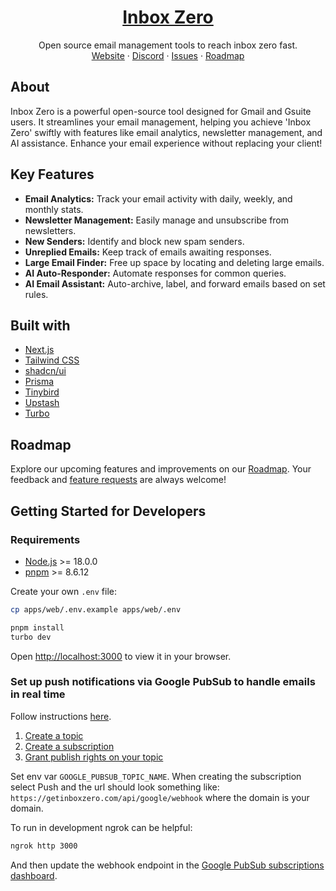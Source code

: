<p align="center">
  <a href="https://www.getinboxzero.com">
    <h1 align="center">Inbox Zero</h1>
  </a>
  <p align="center">
    Open source email management tools to reach inbox zero fast.
    <br />
    <a href="https://www.getinboxzero.com">Website</a>
    ·
    <a href="https://www.getinboxzero.com/discord">Discord</a>
    ·
    <a href="https://github.com/elie222/inbox-zero">Issues</a>
    ·
    <a href="https://www.getinboxzero.com/roadmap">Roadmap</a>
  </p>
</p>

## About

Inbox Zero is a powerful open-source tool designed for Gmail and Gsuite users. It streamlines your email management, helping you achieve 'Inbox Zero' swiftly with features like email analytics, newsletter management, and AI assistance. Enhance your email experience without replacing your client!

## Key Features

- **Email Analytics:** Track your email activity with daily, weekly, and monthly stats.
- **Newsletter Management:** Easily manage and unsubscribe from newsletters.
- **New Senders:** Identify and block new spam senders.
- **Unreplied Emails:** Keep track of emails awaiting responses.
- **Large Email Finder:** Free up space by locating and deleting large emails.
- **AI Auto-Responder:** Automate responses for common queries.
- **AI Email Assistant:** Auto-archive, label, and forward emails based on set rules.

## Built with

- [Next.js](https://nextjs.org/)
- [Tailwind CSS](https://tailwindcss.com/)
- [shadcn/ui](https://ui.shadcn.com/)
- [Prisma](https://www.prisma.io/)
- [Tinybird](https://tinybird.co/)
- [Upstash](https://upstash.com/)
- [Turbo](https://turbo.build/)

## Roadmap

Explore our upcoming features and improvements on our [Roadmap](https://www.getinboxzero.com/roadmap). Your feedback and [feature requests](https://getinboxzero.com/feature-requests) are always welcome!

## Getting Started for Developers

### Requirements

- [Node.js](https://nodejs.org/en/) >= 18.0.0
- [pnpm](https://pnpm.io/) >= 8.6.12

Create your own `.env` file:

```bash
cp apps/web/.env.example apps/web/.env
```

```bash
pnpm install
turbo dev
```

Open [http://localhost:3000](http://localhost:3000) to view it in your browser.

### Set up push notifications via Google PubSub to handle emails in real time

Follow instructions [here](https://developers.google.com/gmail/api/guides/push).

1. [Create a topic](https://developers.google.com/gmail/api/guides/push#create_a_topic)
2. [Create a subscription](https://developers.google.com/gmail/api/guides/push#create_a_subscription)
3. [Grant publish rights on your topic](https://developers.google.com/gmail/api/guides/push#grant_publish_rights_on_your_topic)

Set env var `GOOGLE_PUBSUB_TOPIC_NAME`.
When creating the subscription select Push and the url should look something like: `https://getinboxzero.com/api/google/webhook` where the domain is your domain.

To run in development ngrok can be helpful:

```sh
ngrok http 3000
```

And then update the webhook endpoint in the [Google PubSub subscriptions dashboard](https://console.cloud.google.com/cloudpubsub/subscription/list).
